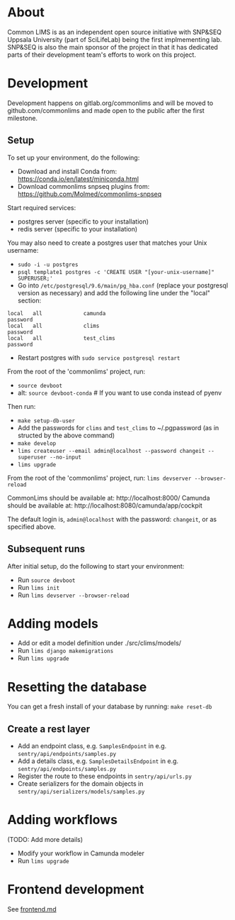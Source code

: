 # About

Common LIMS is as an independent open source initiative with SNP&SEQ Uppsala University (part of SciLifeLab) being the first implmementing lab. SNP&SEQ is also the main sponsor of the project in that it has dedicated parts of their development team's efforts to work on this project.

# Development

Development happens on gitlab.org/commonlims and will be moved to github.com/commonlims and made open to the public after the first milestone.

## Setup

To set up your environment, do the following:

- Download and install Conda from: https://conda.io/en/latest/miniconda.html
- Download commonlims snpseq plugins from: https://github.com/Molmed/commonlims-snpseq

Start required services:

- postgres server (specific to your installation)
- redis server (specific to your installation)

You may also need to create a postgres user that matches your Unix username:

- `sudo -i -u postgres`
- `psql template1 postgres -c 'CREATE USER "[your-unix-username]" SUPERUSER;'`
- Go into `/etc/postgresql/9.6/main/pg_hba.conf` (replace your postgresql version as necessary) and add the following
  line under the "local" section:

```
local   all             camunda                                 password
local   all             clims                                   password
local   all             test_clims                              password
```

- Restart postgres with `sudo service postgresql restart`

From the root of the 'commonlims' project, run:

- `source devboot`
- alt: `source devboot-conda` # If you want to use conda instead of pyenv

Then run:

- `make setup-db-user`
- Add the passwords for `clims` and `test_clims` to ~/.pgpassword (as in structed by the above command)
- `make develop`
- `lims createuser --email admin@localhost --password changeit --superuser --no-input`
- `lims upgrade`

From the root of the 'commonlims' project, run: `lims devserver --browser-reload`

CommonLims should be available at: http://localhost:8000/
Camunda should be available at: http://localhost:8080/camunda/app/cockpit

The default login is, `admin@localhost` with the password: `changeit`, or as specified above.

## Subsequent runs

After initial setup, do the following to start your environment:

- Run `source devboot`
- Run `lims init`
- Run `lims devserver --browser-reload`

# Adding models

- Add or edit a model definition under ./src/clims/models/
- Run `lims django makemigrations`
- Run `lims upgrade`

# Resetting the database

You can get a fresh install of your database by running: `make reset-db`

## Create a rest layer

- Add an endpoint class, e.g. `SamplesEndpoint` in e.g. `sentry/api/endpoints/samples.py`
- Add a details class, e.g. `SamplesDetailsEndpoint` in e.g. `sentry/api/endpoints/samples.py`
- Register the route to these endpoints in `sentry/api/urls.py`
- Create serializers for the domain objects in `sentry/api/serializers/models/samples.py`

# Adding workflows

(TODO: Add more details)

- Modify your workflow in Camunda modeler
- Run `lims upgrade`

# Frontend development

See [frontend.md](frontend.md)
